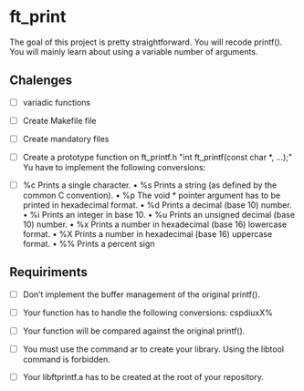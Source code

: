# ft_print 

The goal of this project is pretty straightforward. You will recode printf().
You will mainly learn about using a variable number of arguments.
## Chalenges 

- [ ] variadic functions
- [ ] Create Makefile file
- [ ] Create mandatory files
- [ ] Create a prototype function on ft_printf.h "int ft_printf(const char *, ...);"
Yu have to implement the following conversions:
- [ ]  %c Prints a single character.
• %s Prints a string (as defined by the common C convention).
• %p The void * pointer argument has to be printed in hexadecimal format.
• %d Prints a decimal (base 10) number.
• %i Prints an integer in base 10.
• %u Prints an unsigned decimal (base 10) number.
• %x Prints a number in hexadecimal (base 16) lowercase format.
• %X Prints a number in hexadecimal (base 16) uppercase format.
• %% Prints a percent sign




 ## Requiriments 

- [ ] Don’t implement the buffer management of the original printf().
- [ ] Your function has to handle the following conversions: cspdiuxX%
- [ ] Your function will be compared against the original printf().
- [ ] You must use the command ar to create your library.
Using the libtool command is forbidden.
- [ ] Your libftprintf.a has to be created at the root of your repository.

